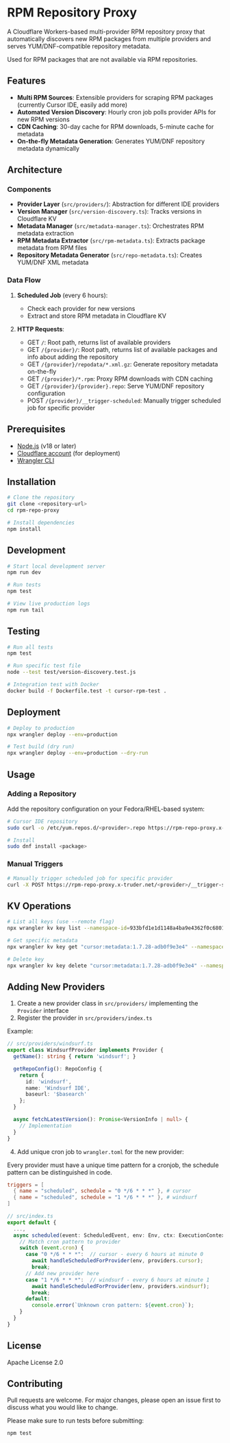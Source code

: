 # RPM Repository Proxy

A Cloudflare Workers-based multi-provider RPM repository proxy that automatically discovers new RPM packages
from multiple providers and serves YUM/DNF-compatible repository metadata.

Used for RPM packages that are not available via RPM repositories.

## Features

- **Multi RPM Sources**: Extensible providers for scraping RPM packages (currently Cursor IDE, easily add more)
- **Automated Version Discovery**: Hourly cron job polls provider APIs for new RPM versions
- **CDN Caching**: 30-day cache for RPM downloads, 5-minute cache for metadata
- **On-the-fly Metadata Generation**: Generates YUM/DNF repository metadata dynamically

## Architecture

### Components

- **Provider Layer** (`src/providers/`): Abstraction for different IDE providers
- **Version Manager** (`src/version-discovery.ts`): Tracks versions in Cloudflare KV
- **Metadata Manager** (`src/metadata-manager.ts`): Orchestrates RPM metadata extraction
- **RPM Metadata Extractor** (`src/rpm-metadata.ts`): Extracts package metadata from RPM files
- **Repository Metadata Generator** (`src/repo-metadata.ts`): Creates YUM/DNF XML metadata

### Data Flow

1. **Scheduled Job** (every 6 hours):
   - Check each provider for new versions
   - Extract and store RPM metadata in Cloudflare KV

2. **HTTP Requests**:
   - GET `/`: Root path, returns list of available providers
   - GET `/{provider}/`: Root path, returns list of available packages and info about adding the repository
   - GET `/{provider}/repodata/*.xml.gz`: Generate repository metadata on-the-fly
   - GET `/{provider}/*.rpm`: Proxy RPM downloads with CDN caching
   - GET `/{provider}/{provider}.repo`: Serve YUM/DNF repository configuration
   - POST `/{provider}/__trigger-scheduled`: Manually trigger scheduled job for specific provider

## Prerequisites

- [Node.js](https://nodejs.org/) (v18 or later)
- [Cloudflare account](https://cloudflare.com/) (for deployment)
- [Wrangler CLI](https://developers.cloudflare.com/workers/wrangler/)

## Installation

```bash
# Clone the repository
git clone <repository-url>
cd rpm-repo-proxy

# Install dependencies
npm install
```

## Development

```bash
# Start local development server
npm run dev

# Run tests
npm test

# View live production logs
npm run tail
```

## Testing

```bash
# Run all tests
npm test

# Run specific test file
node --test test/version-discovery.test.js

# Integration test with Docker
docker build -f Dockerfile.test -t cursor-rpm-test .
```

## Deployment

```bash
# Deploy to production
npx wrangler deploy --env=production

# Test build (dry run)
npx wrangler deploy --env=production --dry-run
```

## Usage

### Adding a Repository

Add the repository configuration on your Fedora/RHEL-based system:

```bash
# Cursor IDE repository
sudo curl -o /etc/yum.repos.d/<provider>.repo https://rpm-repo-proxy.x-truder.net/<provider>/<provider>.repo

# Install
sudo dnf install <package>
```

### Manual Triggers

```bash
# Manually trigger scheduled job for specific provider
curl -X POST https://rpm-repo-proxy.x-truder.net/<provider>/__trigger-scheduled
```

## KV Operations

```bash
# List all keys (use --remote flag)
npx wrangler kv key list --namespace-id=933bfd1e1d1148a4ba9e4362f0c6801e --env=production --remote

# Get specific metadata
npx wrangler kv key get "cursor:metadata:1.7.28-adb0f9e3e4" --namespace-id=933bfd1e1d1148a4ba9e4362f0c6801e --env=production --remote

# Delete key
npx wrangler kv key delete "cursor:metadata:1.7.28-adb0f9e3e4" --namespace-id=933bfd1e1d1148a4ba9e4362f0c6801e --env=production --remote
```

## Adding New Providers

1. Create a new provider class in `src/providers/` implementing the `Provider` interface
2. Register the provider in `src/providers/index.ts`

Example:
```typescript
// src/providers/windsurf.ts
export class WindsurfProvider implements Provider {
  getName(): string { return 'windsurf'; }

  getRepoConfig(): RepoConfig {
    return {
      id: 'windsurf',
      name: 'Windsurf IDE',
      baseurl: '$basearch'
    };
  }

  async fetchLatestVersion(): Promise<VersionInfo | null> {
    // Implementation
  }
}
```

4. Add unique cron job to `wrangler.toml` for the new provider:

Every provider must have a unique time pattern for a cronjob, the schedule pattern can be distinguished in code.

```toml
triggers = [
  { name = "scheduled", schedule = "0 */6 * * *" }, # cursor
  { name = "scheduled", schedule = "1 */6 * * *" }, # windsurf
]
```

```typescript
// src/index.ts
export default {
  ...,
  async scheduled(event: ScheduledEvent, env: Env, ctx: ExecutionContext): Promise<void> {
    // Match cron pattern to provider
    switch (event.cron) {
      case "0 */6 * * *":  // cursor - every 6 hours at minute 0
        await handleScheduledForProvider(env, providers.cursor);
        break;
      // Add new provider here
      case "1 */6 * * *":  // windsurf - every 6 hours at minute 1
        await handleScheduledForProvider(env, providers.windsurf);
        break;
      default:
        console.error(`Unknown cron pattern: ${event.cron}`);
    }
  }
}
```

## License

Apache License 2.0

## Contributing

Pull requests are welcome. For major changes, please open an issue first to discuss what you would like to change.

Please make sure to run tests before submitting:

```bash
npm test
```
